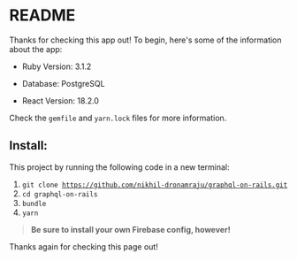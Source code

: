 # README

Thanks for checking this app out! To begin, here's some of the information about the app:

- Ruby Version: 3.1.2

- Database: PostgreSQL

- React Version: 18.2.0

Check the <code>gemfile</code> and <code>yarn.lock</code> files for more information.

## Install:
This project by running the following code in a new terminal:
1. <code>git clone https://github.com/nikhil-dronamraju/graphql-on-rails.git</code>
2. <code>cd graphql-on-rails</code>
2. <code>bundle</code>
3. <code>yarn</code>

> **Be sure to install your own Firebase config, however!**

Thanks again for checking this page out!
